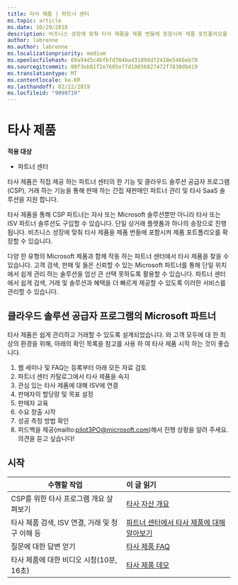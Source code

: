 ```yaml
---
title: 타사 제품 | 파트너 센터
ms.topic: article
ms.date: 10/29/2018
description: 비즈니스 성장에 맞춰 타사 제품을 제품 번들에 포함시켜 제품 포트폴리오를 확장할 수 있습니다.
author: labrenne
ms.author: labrenne
ms.localizationpriority: medium
ms.openlocfilehash: 69a94d5c4bfbfd704bad3189dd72410e5466eb70
ms.sourcegitcommit: 80f3eb81f2e7605e77d19856827472f7830db419
ms.translationtype: MT
ms.contentlocale: ko-KR
ms.lasthandoff: 02/22/2019
ms.locfileid: "9098710"
---
```

# <a name="third-party-offers"></a>타사 제품 

**적용 대상**

- 파트너 센터

타사 제품은 직접 제공 하는 파트너 센터의 한 기능 및 클라우드 솔루션 공급자 프로그램 (CSP), 거래 하는 기능을 통해 판매 하는 간접 재판매인 파트너 관리 및 타사 SaaS 솔루션을 지원 합니다.  

타사 제품을 통해 CSP 파트너는 자사 또는 Microsoft 솔루션뿐만 아니라 타사 또는 ISV 파트너 솔루션도 구입할 수 있습니다. 단일 상거래 플랫폼과 하나의 송장으로 진행됩니다.  비즈니스 성장에 맞춰 타사 제품을 제품 번들에 포함시켜 제품 포트폴리오를 확장할 수 있습니다. 

다양 한 유형의 Microsoft 제품과 함께 작동 하는 파트너 센터에서 타사 제품을 찾을 수 있습니다. 고객 검색, 판매 및 들은 신뢰할 수 있는 Microsoft 파트너를 통해 단일 위치에서 쉽게 관리 하는 솔루션을 엄선 큰 선택 못하도록 활용할 수 있습니다. 파트너 센터에서 쉽게 검색, 거래 및 솔루션과 혜택을 더 빠르게 제공할 수 있도록 이러한 서비스를 관리할 수 있습니다.

## <a name="microsoft-partners-in-the-cloud-solution-provider-program"></a>클라우드 솔루션 공급자 프로그램의 Microsoft 파트너

타사 제품은 쉽게 관리하고 거래할 수 있도록 설계되었습니다. 와 고객 모두에 대 한 최상의 환경을 위해, 아래의 확인 목록을 참고를 사용 하 여 타사 제품 시작 하는 것이 좋습니다.

1. 웹 세미나 및 FAQ는 등록부터 아래 모든 자료 검토
2. 파트너 센터 카탈로그에서 타사 제품을 숙지
3. 관심 있는 타사 제품에 대해 ISV에 연결
4. 판매자의 할당량 및 목표 설정
5. 판매자 교육
6. 수요 창출 시작
7. 성공 측정 방법 확인
8. 피드백을 제공(mailto:pilot3PO@microsoft.com)해서 진행 상황을 알려 주세요. 의견을 듣고 싶습니다!

## <a name="get-started"></a>시작 

|**수행할 작업**   |**이 글 읽기**   |
|------------------|:--------------------|
|CSP를 위한 타사 프로그램 개요 살펴보기  |[타사 자산 개요](https://assetsprod.microsoft.com/mpn/third-party-offers-overview.pptx)|
|타사 제품 검색, ISV 연결, 거래 및 청구 이해 등| [파트너 센터에서 타사 제품에 대해 알아보기](third-party-help.md) |
|질문에 대한 답변 얻기| [타사 제품 FAQ](https://assetsprod.microsoft.com/mpn/third-party-offers-faq.docx) |
|타사 제품에 대한 비디오 시청(10분, 16초)   |[타사 제품 데모](https://assetsprod.microsoft.com/mpn/third-party-offers-demo.wma)|


